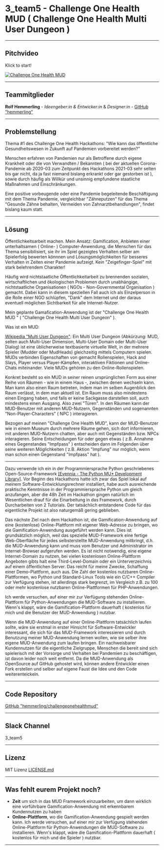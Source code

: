 # 3_team5 - Challenge One Health MUD ( Challenge One Health Multi User Dungeon )

---
## Pitchvideo
Klick to start!

[![Challenge One Health MUD](challengeonehealthmud.jpg)](http://www.youtube.com/channel/UCmionNDYdoE1AEB-3NVVZeQ)

---
## Teammitglieder

**Rolf Hemmerling** - *Ideengeber:in & Entwicker:in* & *Designer:in* - [GitHub "hemmerling"](http://www.github.com/hemmerling/)

---
## Problemstellung 

Thema #1 des Challenge One Health Hackathons: "Wie kann das öffentliche Gesundheitswesen in Zukunft auf Pandemien vorbereitet werden?"

Menschen erfahren von Pandemien nur als Betroffene durch eigene Krankheit oder die von Verwandten / Bekannten ( bei der aktuellen Corona-Pandemie ab 2020-03 zum Zeitpunkt des Hackathons 2021-03 sehr selten bis gar nicht, da ja fast niemand bislang erkrankt oder gar gestorben ist ), sowie durch häufig als Willkür und unsinnig empfundene staatliche Maßnahmen und Einschränkungen. 

Eine positive vorbeugende oder eine Pandemie begeleitende Beschäftigung mit dem Thema Pandemie, vergleichbar "Zähneputzen" für das Thema "Gesunde Zähne behalten, Vermeiden von Zahnarztbehandlungen", findet bislang kaum statt.

--- 
## Lösung 
Öffentlichkeitsarbeit machen. Mein Ansatz: Gamification, Anbieten einer unterhaltsamen ( Online- ) Computer-Anwendung, die Menschen für das Thema sensibilisiert, sie ihr im Spiel gezeigtes Verhalten selber am Spielerfolg bewerten könnnen und Lösungsmöglichkeiten für besseres Verhalten in Zeiten einer Pandemie aufzeigt. Kein "Zeigefinger-Spiel" mit stark belehrendem Charakter!

Häufig wird nichtstaatliche Öffentlichkeitarbeit zu brennenden sozialen, wirtschaftlichen und ökologischen Problemen durch unabhängige, nichtstaatliche Organisationen ( NGOs - Non-Governmental Organisation ) gemacht. Dabei kann in diesem speziellen Fall auch ich als Einzelperson in die Rolle einer NGO schlüpfen, "Dank" dem Internet und der daraus eventuell möglichen Sichtbarkeit für alle Internet-Nutzer.

Mein geplante Gamafication-Anwendung ist der "Challenge One Health MUD " ( "Challenge One Health Multi User Dungeon" ).

Was ist ein MUD:

[Wikipedia "Multi User Dungeon"](http://de.wikipedia.org/wiki/Multi_User_Dungeon): Ein Multi User Dungeon (Abkürzung: MUD, selten auch Multi-User Dimension, Multi-User Domain oder Multi-User Dialog) ist eine üblicherweise textbasierte virtuelle Welt, in der mehrere Spieler (Mudder oder MudHeads) gleichzeitig mittels Computern spielen. MUDs verbinden Eigenschaften von gemacht Rollenspielen, Hack and Slays, Player versus Player-Kämpfen, interaktiven Fiktionen und Online-Chats miteinander. Viele MUDs gehören zu den Online-Rollenspielen.

Konkret besteht so ein MUD in seiner reinen ursprünglichen Form aus einer Reihe von Räumen - wie in einem Haus -, zwischen denen wechseln kann. Man kann also einen Raum betreten, indem man im selben Augenblick den Raum verlässt, in dem man aktuell ist. Ein Raum muss also mindestens einen Eingang haben, und falls er keine Sackgasse darstellen soll, auch mindestens einen Ausgang. Also zwei "Türen". In den Räumen kann der MUD-Benutzer mit anderen MUD-Nutzern, Gegenständen und sogenannten "Non-Player-Characters" ( NPC ) interagieren.

Bezogen auf meinen "Challenge One Health MUD", kann der MUD-Benutzer wie in einem Museum durch mehrere Räume gehen, sich dort informieren, mit anderen MUD-Nutzern chatten, aber auch mit Gegenständen bzw. NPCs interagieren. Seine Entscheidungen für oder gegen etwas ( z.B. Annahme eines Gegenstandes "Impfpass" ) entscheiden dann im Folgenden über seine weiteren Möglichkeiten ( z.B. Aktion "Impfung" nur möglich, wenn man schon einen Gegenstand "Impfpass" hat ). 

---

Dazu verwende ich ein in der Programmiersprache Python geschriebenes Open-Source-Framework [[Evennia - The Python MU* Development Library]](http://www.evennia.com/). Vor Beginn des Hackathons hatte ich zwar das Spiel lokal auf meinem Software-Entwicklungsrechner installiert, habe auch ausreichende praktische Kenntnisse in der Programmiersprache Python um gleich anzufangen, aber die 48h Zeit im Hackathon gingen natürlich im Wesentlichen drauf für die Einarbeitung in das Framework, durch Durcharbeiten von 2 Tutorials. Der tatsächlich entstandene Code für das eigentliche Projekt ist also naturgemäß gering geblieben.

Das nächste Ziel nach dem Hackathon ist, die Gamification-Anwendung auf eine (kostenlose) Online-Plattform mit eigener Web-Adresse zu bringen, wo die Gamification-Anwendung ausgeführt werden kann. Dies ist grundsätzlich möglich, weil das spezielle MUD-Framework eine fertige Web-Oberfläche für jedes selbsterstellte MUD-Anwendung mitbringt, d.h. die MUD-Anwendung kann und muss vom Benutzer und Administrator im Internet-Browser aufgerufen werden. Es ist nicht notwendig, eine eigene Internet-Domain zu nutzen, bei vielen kostenlosen Online-Plattform Angeboten gibts halt eine Third-Level-Domain oder ein Unterverzeichnis auf einem öffentlichen Server. Das reicht für meine Zwecke, Schaffung einer Demo-Plattform, auch aus. Die Zahl der kostenlos nutzbaren Online-Plattformen, wo Python und Standard-Linux Tools wie ein C/C++ Compiler zur Verfügung stehen, ist allerdings stark begrenzt, im Vergleich z.B. zu 100 oder mehr kostenlose nutzbaren Online-Plattformen für PHP-Anwendungen.

Ich werde versuchen, auf einer mir zur Verfügung stehenden Online-Plattform für Python-Anwendungen die MUD-Software zu installieren. Wenn's klappt, wäre die Gamification-Plattform dauerhaft ( kostenlos für mich und die Benutzer der MUD-Anwendung ) nutzbar.

Wenn die MUD-Anwendung auf einer Online-Plattform tatsächlich laufen sollte, wäre sie erstmal in erster Hinsicht für Software-Entwickler interessant, die sich für das MUD-Framework interessieren und durch Benutzung meiner MUD-Anwendung lernen wollen, wie sie selber ihre eigene MUD-Anwendung zum laufen bringen. Ein nachweisbarer Kundennutzen für die eigentliche Zielgruppe, Menschen die bereit sind sich spielerisch mit der Vorsorge und Verhalten bei Pandemien zu beschäftigen, ist davon leider noch weit entfernt. Da die MUD-Anwendung als OpenSource auf GitHub gehostet wird,  können andere Entwickler einen Fork erstellen und selber auf eigene Faust die Idee und den Code weiterenteickeln.

---
## Code Repository

[GitHub "hemmerling/challengeonehealthmud"](http://www.github.com/hemmerling/challengeonehealthmud)

---
## Slack Channel

3_team5

---
## Lizenz

MIT Lizenz [LICENSE.md](LICENSE.md)

---
## Was fehlt eurem Projekt noch?
* **Zeit** um sich in das MUD Framework einzuarbeiten, um dann wirklich eine vorführbare Gamification-Anwendung mit erkennbarem Kundennutzen zu haben
* **Online-Plattform**, wo die Gamification-Anwendung gespielt werden kann. Ich werde versuchen, auf einer mir zur Verfügung stehenden Online-Plattform für Python-Anwendungen die MUD-Software zu installieren. Wenn's klappt, wäre die Gamification-Plattform dauerhaft ( kostenlos für mich und die Spieler ) nutzbar.
---

